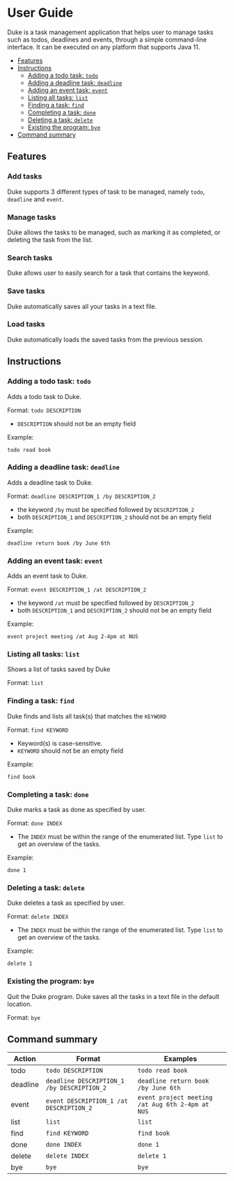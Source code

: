 # User Guide

Duke is a task management application that helps user to manage tasks such as todos, deadlines and events, through a simple command-line interface.
It can be executed on any platform that supports Java 11.

- [Features](#features)
- [Instructions](#instructions)
    - [Adding a todo task: `todo`](#adding-a-todo-task-todo)
    - [Adding a deadline task: `deadline`](#adding-a-deadline-task-deadline)
    - [Adding an event task: `event`](#adding-an-event-task-event)
    - [Listing all tasks: `list`](#listing-all-tasks-list)
    - [Finding a task: `find`](#finding-a-task-find)
    - [Completing a task: `done`](#completing-a-task-done)
    - [Deleting a task: `delete`](#deleting-a-task-delete)
    - [Existing the program: `bye`](#existing-the-program-bye)
- [Command summary](#command-summary)

## Features 

### Add tasks
Duke supports 3 different types of task to be managed, namely `todo`, `deadline` and `event`.

### Manage tasks
Duke allows the tasks to be managed, such as marking it as completed, or deleting the task from the list.

### Search tasks
Duke allows user to easily search for a task that contains the keyword.

### Save tasks
Duke automatically saves all your tasks in a text file.

### Load tasks
Duke automatically loads the saved tasks from the previous session.

## Instructions

### Adding a todo task: `todo`

Adds a todo task to Duke.

Format: `todo DESCRIPTION`

- `DESCRIPTION` should not be an empty field

Example:

`todo read book`

### Adding a deadline task: `deadline`

Adds a deadline task to Duke.

Format: `deadline DESCRIPTION_1 /by DESCRIPTION_2`

- the keyword `/by` must be specified followed by `DESCRIPTION_2`
- both `DESCRIPTION_1` and `DESCRIPTION_2` should not be an empty field

Example:

`deadline return book /by June 6th`

### Adding an event task: `event`

Adds an event task to Duke.

Format: `event DESCRIPTION_1 /at DESCRIPTION_2`

- the keyword `/at` must be specified followed by `DESCRIPTION_2`
- both `DESCRIPTION_1` and `DESCRIPTION_2` should not be an empty field

Example:

`event project meeting /at Aug 2-4pm at NUS`

### Listing all tasks: `list`

Shows a list of tasks saved by Duke

Format: `list`

### Finding a task: `find`

Duke finds and lists all task(s) that matches the `KEYWORD`

Format: `find KEYWORD`

- Keyword(s) is case-sensitive.
- `KEYWORD` should not be an empty field

Example:

`find book`

### Completing a task: `done`

Duke marks a task as done as specified by user.

Format: `done INDEX`

- The `INDEX` must be within the range of the enumerated list. Type `list` to get an overview of the tasks.

Example:

`done 1`

### Deleting a task: `delete`

Duke deletes a task as specified by user.

Format: `delete INDEX`

- The `INDEX` must be within the range of the enumerated list. Type `list` to get an overview of the tasks.

Example:

`delete 1`

### Existing the program: `bye`

Quit the Duke program. Duke saves all the tasks in a text file in the default location.

Format: `bye`

## Command summary

Action | Format | Examples
------ | -------| --------
todo | `todo DESCRIPTION` | `todo read book`
deadline | `deadline DESCRIPTION_1 /by DESCRIPTION_2` | `deadline return book /by June 6th`
event | `event DESCRIPTION_1 /at DESCRIPTION_2` | `event project meeting /at Aug 6th 2-4pm at NUS`
list | `list` | `list`
find | `find KEYWORD` | `find book`
done | `done INDEX` | `done 1`
delete | `delete INDEX` | `delete 1`
bye | `bye` | `bye`
